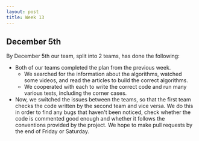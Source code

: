 ```yaml
---
layout: post
title: Week 13
---
```



## December 5th

By December 5th our team, split into 2 teams, has done the following:
  * Both of our teams completed the plan from the previous week.
    * We searched for the information about the algorithms, watched some videos, and read the articles to build the correct algorithms. 
    * We cooperated with each to write the correct code and run many various tests, including the corner cases.
  * Now, we switched the issues between the teams, so that the first team checks the code written by the second team and vice versa. We do this in order to find any bugs that haven't been noticed, check whether the code is commented good enough and whether it follows the conventions provided by the project. We hope to make pull requests by the end of Friday or Saturday.
